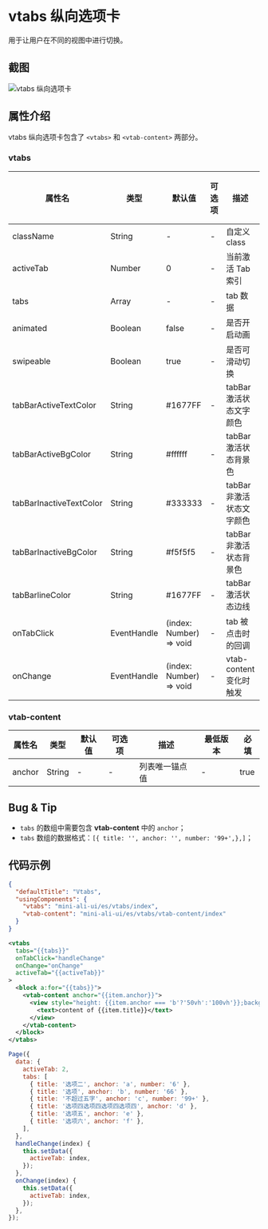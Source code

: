 # vtabs 纵向选项卡

用于让用户在不同的视图中进行切换。

## 截图
![vtabs 纵向选项卡](https://gw.alipayobjects.com/mdn/rms_ce4c6f/afts/img/A*Z1-_Qpx1nVwAAAAAAAAAAABkARQnAQ)

## 属性介绍
vtabs 纵向选项卡包含了 `<vtabs>` 和 `<vtab-content>` 两部分。

### vtabs

| 属性名 | 类型 | 默认值 | 可选项 | 描述 | 最低版本 | 必填 |
| ---- | ---- | ---- | ---- | ---- | ---- | ---- |
| className | String | - | - | 自定义 class | - | - |
| activeTab | Number | 0 | - | 当前激活 Tab 索引 | - | - |
| tabs | Array | - | - | tab 数据 | - | true |
| animated | Boolean | false | - | 是否开启动画 | - | - |
| swipeable | Boolean | true | - | 是否可滑动切换 | - | - |
| tabBarActiveTextColor | String | #1677FF | - | tabBar 激活状态文字颜色 | - | - |
| tabBarActiveBgColor | String | #ffffff | - | tabBar 激活状态背景色 | - | - |
| tabBarInactiveTextColor | String | #333333 | - | tabBar 非激活状态文字颜色 | - | - |
| tabBarInactiveBgColor | String | #f5f5f5 | - | tabBar 非激活状态背景色 | - | - |
| tabBarlineColor | String | #1677FF | - | tabBar 激活状态边线 | - | - |
| onTabClick | EventHandle | (index: Number) => void | - | tab 被点击时的回调 | - | - |
| onChange | EventHandle | (index: Number) => void | - | vtab-content变化时触发 | - | - |

### vtab-content

| 属性名 | 类型 | 默认值 | 可选项 | 描述 | 最低版本 | 必填 |
| ---- | ---- | ---- | ---- | ---- | ---- | ---- |
| anchor | String | - | - | 列表唯一锚点值 | - | true |

## Bug & Tip
* `tabs` 的数组中需要包含 **vtab-content** 中的 `anchor`；
* `tabs` 数组的数据格式：`[{ title: '', anchor: '', number: '99+',},]`；

## 代码示例

```json
{
  "defaultTitle": "Vtabs",
  "usingComponents": {
    "vtabs": "mini-ali-ui/es/vtabs/index",
    "vtab-content": "mini-ali-ui/es/vtabs/vtab-content/index"
  }
}
```

```xml
<vtabs
  tabs="{{tabs}}"
  onTabClick="handleChange"
  onChange="onChange"
  activeTab="{{activeTab}}"
>
  <block a:for="{{tabs}}">
    <vtab-content anchor="{{item.anchor}}">
      <view style="height: {{item.anchor === 'b'?'50vh':'100vh'}};background-color: {{item.anchor === 'b'?'#ccc':''}};">
        <text>content of {{item.title}}</text>
      </view>
    </vtab-content>
  </block>
</vtabs>
```

```javascript
Page({
  data: {
    activeTab: 2,
    tabs: [
      { title: '选项二', anchor: 'a', number: '6' },
      { title: '选项', anchor: 'b', number: '66' },
      { title: '不超过五字', anchor: 'c', number: '99+' },
      { title: '选项四选项四选项四选项四', anchor: 'd' },
      { title: '选项五', anchor: 'e' },
      { title: '选项六', anchor: 'f' },
    ],
  },
  handleChange(index) {
    this.setData({
      activeTab: index,
    });
  },
  onChange(index) {
    this.setData({
      activeTab: index,
    });
  },
});
```
